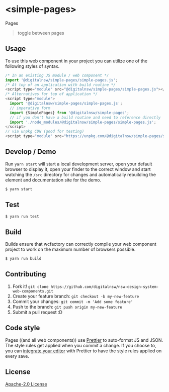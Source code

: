 # &lt;simple-pages&gt;

Pages
> toggle between pages

## Usage
To use this web component in your project you can utilize one of the following styles of syntax.

```js
/* In an existing JS module / web component */
import '@digitalnsw/simple-pages/simple-pages.js';
/* At top of an application with build routine */
<script type="module" src="@digitalnsw/simple-pages/simple-pages.js"></script>
/* Alternatives for top of application */
<script type="module">
  import '@digitalnsw/simple-pages/simple-pages.js';
  // imperative form
  import {SimplePages} from '@digitalnsw/simple-pages';
  // if you don't have a build routine and need to reference directly
  import './node_modules/@digitalnsw/simple-pages/simple-pages.js';
</script>
// via unpkg CDN (good for testing)
<script type="module" src="https://unpkg.com/@digitalnsw/simple-pages/simple-pages.js"></script>
```

## Develop / Demo
Run `yarn start` will start a local development server, open your default browser to display it, open your finder to the correct window and start watching the `/src` directory for changes and automatically rebuilding the element and documentation site for the demo.
```bash
$ yarn start
```

## Test

```bash
$ yarn run test
```

## Build
Builds ensure that wcfactory can correctly compile your web component project to
work on the maximum number of browsers possible.
```bash
$ yarn run build
```

## Contributing

1. Fork it! `git clone https://github.com/digitalnsw/nsw-design-system-web-components.git`
2. Create your feature branch: `git checkout -b my-new-feature`
3. Commit your changes: `git commit -m 'Add some feature'`
4. Push to the branch: `git push origin my-new-feature`
5. Submit a pull request :D

## Code style

Pages ((and all web components)) use [Prettier][prettier] to auto-format JS and JSON.  The style rules get applied when you commit a change.  If you choose to, you can [integrate your editor][prettier-ed] with Prettier to have the style rules applied on every save.

[prettier]: https://github.com/prettier/prettier/
[prettier-ed]: https://github.com/prettier/prettier/#editor-integration
[polyserve]: https://github.com/Polymer/polyserve
[web-component-tester]: https://github.com/Polymer/web-component-tester

## License
[Apache-2.0 License](http://opensource.org/licenses/Apache-2.0)
